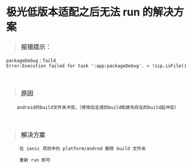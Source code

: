 # 极光低版本适配之后无法 run 的解决方案

> ### 报错提示：

```
packageDebug：faild
Error:Execution failed for task ':app:packageDebug'. > !zip.isFile()
```

<br />

> ### 原因

        android的build文件夹冲突，（修改后生成的build和原先存在的build起冲突）

<br />

> ### 解决方案

         在 ionic 项目中的 platform/androd 删除 build 文件夹

         重新 run 即可
